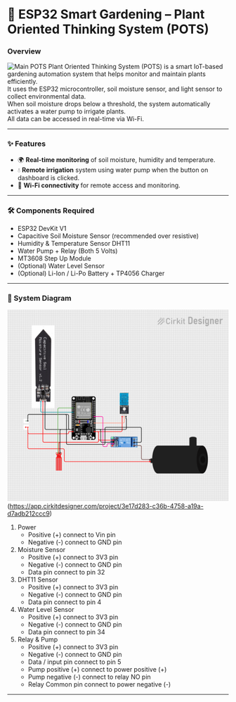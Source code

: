 # 🌱 ESP32 Smart Gardening – Plant Oriented Thinking System (POTS)

### Overview
![Main POTS](Images/Project_irl.png "POTS")
Plant Oriented Thinking System (POTS) is a smart IoT-based gardening automation system that helps monitor and maintain plants efficiently.  
It uses the ESP32 microcontroller, soil moisture sensor, and light sensor to collect environmental data.  
When soil moisture drops below a threshold, the system automatically activates a water pump to irrigate plants.  
All data can be accessed in real-time via Wi-Fi.

---

### ✨ Features
- 🌍 **Real-time monitoring** of soil moisture, humidity and temperature.  
- 💧 **Remote irrigation** system using water pump when the button on dashboard is clicked.  
- 📶 **Wi-Fi connectivity** for remote access and monitoring.

---

### 🛠 Components Required
- ESP32 DevKit V1
- Capacitive Soil Moisture Sensor (recommended over resistive)  
- Humidity & Temperature Sensor DHT11
- Water Pump + Relay (Both 5 Volts)
- MT3608 Step Up Module
- (Optional) Water Level Sensor
- (Optional) Li-Ion / Li-Po Battery + TP4056 Charger

---

### 📐 System Diagram
![Diagram](Images/circuit_image.png "Diagram")
(https://app.cirkitdesigner.com/project/3e17d283-c36b-4758-a19a-d7adb212ccc9)

1. Power
   - Positive (+) connect to Vin pin
   - Negative (-) connect to GND pin
2. Moisture Sensor
   - Positive (+) connect to 3V3 pin
   - Negative (-) connect to GND pin
   - Data pin connect to pin 32
3. DHT11 Sensor
   - Positive (+) connect to 3V3 pin
   - Negative (-) connect to GND pin
   - Data pin connect to pin 4
4. Water Level Sensor
   - Positive (+) connect to 3V3 pin
   - Negative (-) connect to GND pin
   - Data pin connect to pin 34
5. Relay & Pump
   - Positive (+) connect to 3V3 pin
   - Negative (-) connect to GND pin
   - Data / input pin connect to pin 5
   - Pump positive (+) connect to power positive (+)
   - Pump negative (-) connect to relay NO pin
   - Relay Common pin connect to power negative (-)

---

